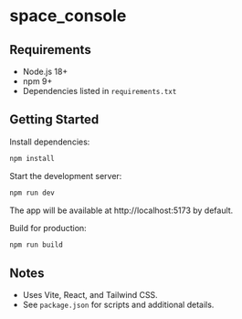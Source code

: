 # space_console

## Requirements
- Node.js 18+
- npm 9+
- Dependencies listed in `requirements.txt`

## Getting Started

Install dependencies:
```bash
npm install
```

Start the development server:
```bash
npm run dev
```
The app will be available at http://localhost:5173 by default.

Build for production:
```bash
npm run build
```

## Notes
- Uses Vite, React, and Tailwind CSS.
- See `package.json` for scripts and additional details.
